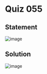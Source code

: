 # Quiz 055
## Statement
![image](https://user-images.githubusercontent.com/111758436/228999029-461a0343-1306-4935-9b5f-916c4dd1e508.png)
## Solution
![image](https://user-images.githubusercontent.com/111758436/228999168-24c2e0bf-7007-4ad5-9b53-d6d916be34dd.png)
